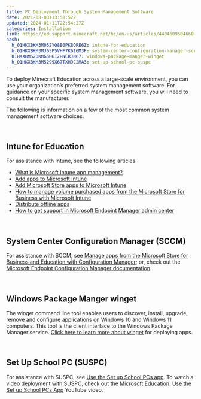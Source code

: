 ```yaml
---
title: PC Deployment Through System Management Software
date: 2021-08-03T13:58:52Z
updated: 2024-01-11T22:54:27Z
categories: Installation
link: https://edusupport.minecraft.net/hc/en-us/articles/4404609504660-PC-Deployment-Through-System-Management-Software
hash:
  h_01HKXBKM3M052YQ8B0PK8QRE6Z: intune-for-education
  h_01HKXBKM3MJ65P5VHF7K61GM3F: system-center-configuration-manager-sccm
  01HKXBMS2DKMG5H61ZHNCRJN67: windows-package-manger-winget
  h_01HKXBKM3M5299X67TXH9C2MA3: set-up-school-pc-suspc
---
```


To deploy Minecraft Education across a large-scale environment, you can use your organization’s preferred system management software. For guidance on your specific system management software, you will need to consult the manufacturer.

The following is information on a few of the most common system management software choices.

 

## Intune for Education

For assistance with Intune, see the following articles.

- [What is Microsoft Intune app management?](https://docs.microsoft.com/en-us/mem/intune/apps/app-management)
- [Add apps to Microsoft Intune](https://docs.microsoft.com/en-us/mem/intune/apps/apps-add)
- [Add Microsoft Store apps to Microsoft Intune](https://docs.microsoft.com/en-us/mem/intune/apps/store-apps-windows)
- [How to manage volume purchased apps from the Microsoft Store for Business with Microsoft Intune](https://docs.microsoft.com/en-us/mem/intune/apps/windows-store-for-business)
- [Distribute offline apps](https://docs.microsoft.com/en-us/microsoft-store/distribute-offline-apps)
- [How to get support in Microsoft Endpoint Manager admin center](https://docs.microsoft.com/en-us/mem/get-support)

 

## System Center Configuration Manager (SCCM)

For assistance with SCCM, see [Manage apps from the Microsoft Store for Business and Education with Configuration Manager](https://docs.microsoft.com/en-us/mem/configmgr/apps/deploy-use/manage-apps-from-the-windows-store-for-business); or, check out the [Microsoft Endpoint Configuration Manager documentation](https://docs.microsoft.com/en-us/mem/configmgr/).

 

## Windows Package Manger winget

The winget command line tool enables users to discover, install, upgrade, remove and configure applications on Windows 10 and Windows 11 computers. This tool is the client interface to the Windows Package Manager service. [Click here to learn more about winget](https://learn.microsoft.com/en-us/windows/package-manager/winget/) for deploying apps. 

 

## Set Up School PC (SUSPC)

For assistance with SUSPC, see [Use the Set up School PCs app](https://docs.microsoft.com/en-us/education/windows/use-set-up-school-pcs-app). To watch a video deployment with SUSPC, check out the [Microsoft Education: Use the Set up School PCs App](https://www.youtube.com/watch?v=2ZLup_-PhkA&feature=youtu.be&t=214) YouTube video.
